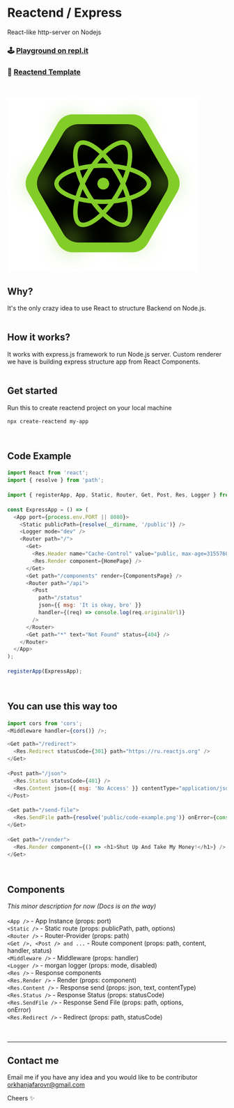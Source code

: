 # Reactend / Express

React-like http-server on Nodejs<br/>

### 🕹 [Playground on repl.it](https://repl.it/@orkhanjafarov/reactend-playground?v=1)

### 📄 [Reactend Template](https://github.com/gigantz/reactend-template)

<br />

![Planet Express](./logo.svg)
<br/>

## Why?

It's the only crazy idea to use React to structure Backend on Node.js.
<br /><br />

## How it works?

It works with express.js framework to run Node.js server. Custom renderer we have is building express structure app from React Components.
<br /><br />

## Get started

Run this to create reactend project on your local machine

```
npx create-reactend my-app
```

<br />

## Code Example

```js
import React from 'react';
import { resolve } from 'path';

import { registerApp, App, Static, Router, Get, Post, Res, Logger } from '@reactend/express';

const ExpressApp = () => (
  <App port={process.env.PORT || 8080}>
    <Static publicPath={resolve(__dirname, '/public')} />
    <Logger mode="dev" />
    <Router path="/">
      <Get>
        <Res.Header name="Cache-Control" value="public, max-age=31557600" />
        <Res.Render component={HomePage} />
      </Get>
      <Get path="/components" render={ComponentsPage} />
      <Router path="/api">
        <Post
          path="/status"
          json={{ msg: 'It is okay, bro' }}
          handler={(req) => console.log(req.originalUrl)}
        />
      </Router>
      <Get path="*" text="Not Found" status={404} />
    </Router>
  </App>
);

registerApp(ExpressApp);
```

<br />

## You can use this way too

```js
import cors from 'cors';
<Middleware handler={cors()} />;
```

```js
<Get path="/redirect">
  <Res.Redirect statusCode={301} path="https://ru.reactjs.org" />
</Get>

<Post path="/json">
  <Res.Status statusCode={401} />
  <Res.Content json={{ msg: 'No Access' }} contentType="application/json" />
</Post>

<Get path="/send-file">
  <Res.SendFile path={resolve('public/code-example.png')} onError={console.log} />
</Get>

<Get path="/render">
  <Res.Render component={() => <h1>Shut Up And Take My Money!</h1>} />
</Get>
```

<br/>

## Components

_This minor description for now (Docs is on the way)_<br/><br/>
`<App />` - App Instance (props: port) <br />
`<Static />` - Static route (props: publicPath, path, options) <br />
`<Router />` - Router-Provider (props: path) <br />
`<Get />, <Post /> and ...` - Route component (props: path, content, <br />handler, status) <br />
`<Middleware />` - Middleware (props: handler) <br />
`<Logger />` - morgan logger (props: mode, disabled) <br />
`<Res />` - Response components <br />
`<Res.Render />` - Render (props: component) <br />
`<Res.Content />` - Response send (props: json, text, contentType) <br />
`<Res.Status />` - Response Status (props: statusCode) <br />
`<Res.SendFile />` - Response Send File (props: path, options, <br />onError) <br />
`<Res.Redirect />` - Redirect (props: path, statusCode) <br />
<br />
<br />

---

## Contact me

Email me if you have any idea and you would like to be contributor [orkhanjafarovr@gmail.com](mailto:orkhanjafarovr@gmail.com)

Cheers ✨
